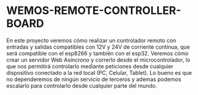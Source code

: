 # WEMOS-REMOTE-CONTROLLER-BOARD

En este proyecto veremos cómo realizar un controlador remoto con entradas y salidas compatibles con 12V y 24V de corriente continua, que será compatible con el esp8266 y también con el esp32. Veremos cómo crear un servidor Web Asíncrono y correrlo desde el microcontrolador, lo que nos permitirá controlarlo mediante peticiones desde cualquier dispositivo conectado a la red local (PC, Celular, Tablet). Lo bueno es que no dependeremos de ningún servicio de terceros y ademas podemos escalarlo para controlarlo desde cualquier parte del mundo.
